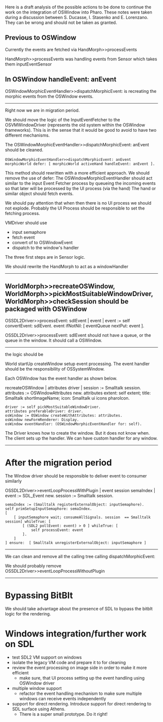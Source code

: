 Here is a draft analysis of the possible actions to be done to continue the work on the integration of OSWindow into Pharo. These notes were taken during a discussion between S. Ducasse, I. Stasenko and E. Lorenzano. They can be wrong and should not be taken as granted. 

Previous to OSWindow
--------------------------------------------------------
Currently the events are fetched via HandMorph>>processEvents

HandMorph>>processEvents was handling events
	from Sensor which takes them inputEventSensor


In OSWindow handleEvent: anEvent
-------------------------------------------------------------------


OSWindowMorphicEventHandler>>dispatchMorphicEvent: is recreating the morphic events from the OSWindow events.

--------------------------
Right now we are in migration period.

We should move the logic of the InputEventFetcher to the OSVMWindowDriver (represents the old system
within the OSWindow frameworks). This is in the sense that it would be good to avoid to have two different mechanisms. 

The OSWindowMorphicEventHandler>>dispatchMorphicEvent: anEvent 	should be cleaned.


``OSWindowMorphicEventHandler>>dispatchMorphicEvent: anEvent ``
``	morphicWorld defer: [ morphicWorld activeHand handleEvent: anEvent ]. ``

This method should rewritten with a more efficient approach. We should remove the use of defer:
The OSWindowMorphicEventHandler should act similar to the input Event Fetcher process
by queueing the incoming events so that later will be processed by the UI process (via the hand)
The hand or similar object should fetch events. 

We should pay attention that when then there is no UI process we should not explode. 
Probably the UI Process should be responsible to set the fetching process.


VMDriver should use
* input semaphore
* fetch event
* convert of to OSWindowEvent	
* dispatch to the window's handler

The three first steps are in Sensor logic.

We should rewrite the HandMorph to act as a windowHandler


------------------------------
WorldMorph>>recreateOSWindow, WorldMorph>>pickMostSuitableWindowDriver, WorldMorph>>checkSession
should be packaged with OSWindow
----------------------------------------------------------------------------------------------

OSSDL2Driver>>processEvent: sdlEvent
	| event |
	event := self convertEvent: sdlEvent.
	event ifNotNil: [ eventQueue nextPut: event ].

OSSDL2Driver>>processEvent: sdlEvent should not have a queue, or the queue in the window.
It should call a OSWindow.


-----------------------------------------------------------------------------------------------
the logic should be

World
	startUp
		createWindow
			setup event processing. The event handler should be the responsibility of OSSystemWindow.

Each OSWindow has the event handler as shown below.
		
recreateOSWindow
	| attributes driver |
	session := Smalltalk session.
	attributes := OSWindowAttributes new.
	attributes extent: self extent;
		title: Smalltalk shortImageName;
		icon: Smalltalk ui icons pharoIcon.
		
	driver := self pickMostSuitableWindowDriver.
	attributes preferableDriver: driver.
	osWindow := OSWindow createWithAttributes: attributes.
	osWindow newFormRenderer: Display.
	osWindow eventHandler: (OSWindowMorphicEventHandler for: self).		


The Driver knows how to create the window. But it does not know when. 
The client sets up the handler. We can have custom handler for any window.

------------------------------------------------------------------------------------------------
# After the migration period

The Window driver should be responsible to deliver event to consumer similarly 

OSSDL2Driver>>eventLoopProcessWithPlugin
	| event session semaIndex |
	event := SDL_Event new.
	session := Smalltalk session.
	
	semaIndex := (Smalltalk registerExternalObject: inputSemaphore).
	self primSetupInputSemaphore: semaIndex.
	[
		[ inputSemaphore wait; consumeAllSignals. session  == Smalltalk session] whileTrue: [
			[ (SDL2 pollEvent: event) > 0 ] whileTrue: [
				self processEvent: event
			].
		]
	] ensure:  [ Smalltalk unregisterExternalObject: inputSemaphore ]


------------------------------------------------------------------------------------------------
We can clean and remove all the calling tree calling dispatchMorphicEvent: 

We should probably remove OSSDL2Driver>>eventLoopProcessWithoutPlugin

--------------------------------------------------------------------------------------------------
# Bypassing BitBlt

We should take advantage about the presence of SDL to bypass the bitblt logic for the rendering.

# Windows integration/further work on SDL

- test SDL2 VM support on windows
- isolate the legacy VM code and prepare it to for cleaning
- review the event processing on image side in order to make it more efficient
	- make sure, that UI process setting up the event handling using OSWindow driver
- multiple window support
	- refactor the event handling mechanism to make sure multiple windows can receive events independently
- support for direct rendering. Introduce support for direct rendering to SDL surface using Athens.
	- There is a super small prototype. Do it right!
